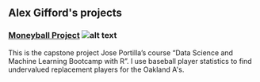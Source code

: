 ## Alex Gifford's projects
  
### [Moneyball Project](alexgifford.github.io/Moneyball_Project/Moneyball_Project.html) ![alt text](alexgifford.github.io/Moneyball_Project/moneyball_title.jpg "Moneyball Movie Logo")  

This is the capstone project Jose Portilla’s course “Data Science and Machine Learning Bootcamp with R”. I use baseball player statistics to find undervalued replacement players for the Oakland A's.
